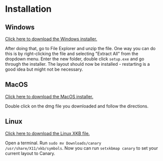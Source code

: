 # Installation
## Windows
[Click here to download the Windows installer.](https://github.com/Apsu/Canary/releases/download/v1.0/Canary.zip)

After doing that, go to File Explorer and unzip the file. One way you can do this is by right-clicking the file and selecting "Extract All" from the
dropdown menu. Enter the new folder, double click `setup.exe` and go through the installer. The layout should now be installed - restarting is a
good idea but might not be necessary.

## MacOS
[Click here to download the MacOS installer.](https://github.com/Apsu/Canary/releases/download/v1.0/Canary.dmg)

Double click on the dmg file you downloaded and follow the directions.

## Linux
[Click here to download the Linux XKB file.](https://github.com/Apsu/Canary/releases/download/v1.0/canary)

Open a terminal. Run `sudo mv Downloads/canary /usr/share/X11/xkb/symbols`. Now you can run `setxkbmap canary` to set your current layout
to Canary.
